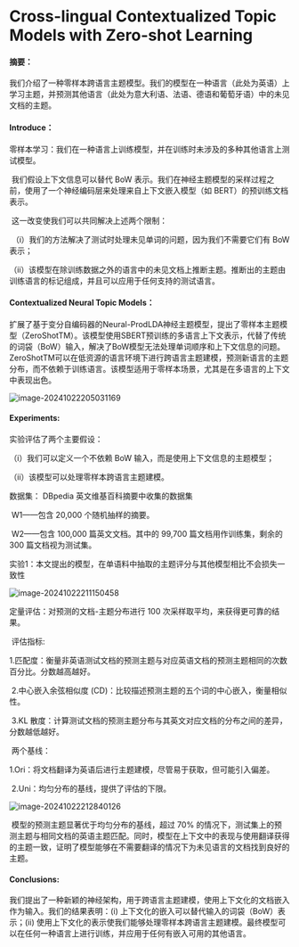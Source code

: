 # Cross-lingual Contextualized Topic Models with Zero-shot Learning 

#### 摘要：

​	我们介绍了一种零样本跨语言主题模型。我们的模型在一种语言（此处为英语）上学习主题，并预测其他语言（此处为意大利语、法语、德语和葡萄牙语）中的未见文档的主题。

#### Introduce：

​	零样本学习：我们在一种语言上训练模型，并在训练时未涉及的多种其他语言上测试模型。

​	我们假设上下文信息可以替代 BoW 表示。我们在神经主题模型的采样过程之前，使用了一个神经编码层来处理来自上下文嵌入模型（如 BERT）的预训练文档表示。

​	这一改变使我们可以共同解决上述两个限制：

​	（i）我们的方法解决了测试时处理未见单词的问题，因为我们不需要它们有 BoW 表示；

​	（ii）该模型在除训练数据之外的语言中的未见文档上推断主题。推断出的主题由训练语言的标记组成，并且可以应用于任何支持的测试语言。

#### Contextualized Neural Topic Models：

​	扩展了基于变分自编码器的Neural-ProdLDA神经主题模型，提出了零样本主题模型（ZeroShotTM）。该模型使用SBERT预训练的多语言上下文表示，代替了传统的词袋（BoW）输入，解决了BoW模型无法处理单词顺序和上下文信息的问题。ZeroShotTM可以在低资源的语言环境下进行跨语言主题建模，预测新语言的主题分布，而不依赖于训练语言。该模型适用于零样本场景，尤其是在多语言的上下文中表现出色。

![image-20241022205031169](C:\Users\wdx\AppData\Roaming\Typora\typora-user-images\image-20241022205031169.png)

#### Experiments:

实验评估了两个主要假设：

（i）我们可以定义一个不依赖 BoW 输入，而是使用上下文信息的主题模型；

（ii）该模型可以处理零样本跨语言主题建模。

数据集： DBpedia 英文维基百科摘要中收集的数据集

​	W1——包含 20,000 个随机抽样的摘要。

​	W2——包含 100,000 篇英文文档。其中的 99,700 篇文档用作训练集，剩余的 300 篇文档视为测试集。

实验1：本文提出的模型，在单语料中抽取的主题评分与其他模型相比不会损失一致性

![image-20241022211150458](C:\Users\wdx\AppData\Roaming\Typora\typora-user-images\image-20241022211150458.png)

定量评估：对预测的文档-主题分布进行 100 次采样取平均，来获得更可靠的结果。

​	评估指标:

​	1.匹配度：衡量非英语测试文档的预测主题与对应英语文档的预测主题相同的次数百分比。分数越高越好。

​	2.中心嵌入余弦相似度 (CD)：比较描述预测主题的五个词的中心嵌入，衡量相似性。

​	3.KL 散度：计算测试文档的预测主题分布与其英文对应文档的分布之间的差异，分数越低越好。

​	两个基线：

​	1.Ori：将文档翻译为英语后进行主题建模，尽管易于获取，但可能引入偏差。

​	2.Uni：均匀分布的基线，提供了评估的下限。

![image-20241022212840126](C:\Users\wdx\AppData\Roaming\Typora\typora-user-images\image-20241022212840126.png)

​	模型的预测主题显著优于均匀分布的基线，超过 70% 的情况下，测试集上的预测主题与相同文档的英语主题匹配。同时，模型在上下文中的表现与使用翻译获得的主题一致，证明了模型能够在不需要翻译的情况下为未见语言的文档找到良好的主题。

#### Conclusions:

​	我们提出了一种新颖的神经架构，用于跨语言主题建模，使用上下文化的文档嵌入作为输入。我们的结果表明：(i) 上下文化的嵌入可以替代输入的词袋（BoW）表示；(ii) 使用上下文化的表示使我们能够处理零样本跨语言主题建模。最终模型可以在任何一种语言上进行训练，并应用于任何有嵌入可用的其他语言。